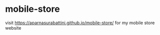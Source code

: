 # mobile-store

visit https://aparnasurabattini.github.io/mobile-store/ for my mobile store website
